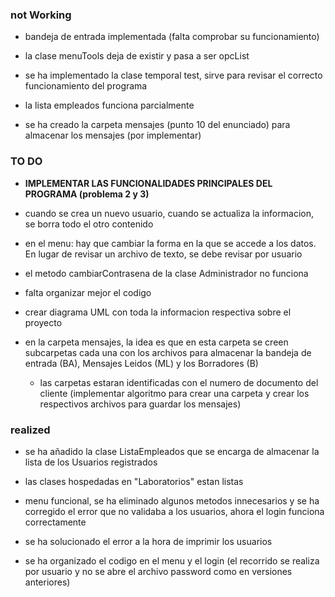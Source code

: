 
### not Working

- bandeja de entrada implementada (falta comprobar su funcionamiento)

- la clase menuTools deja de existir y pasa a ser opcList 

- se ha implementado la clase temporal test, sirve para revisar el correcto funcionamiento del programa

- la lista empleados funciona parcialmente

- se ha creado la carpeta mensajes (punto 10 del enunciado) para almacenar los mensajes (por implementar)


### TO DO

- **IMPLEMENTAR LAS FUNCIONALIDADES PRINCIPALES DEL PROGRAMA (problema 2 y 3)**

- cuando se crea un nuevo usuario, cuando se actualiza la informacion, se borra todo el otro contenido

- en el menu: hay que cambiar la forma en la que se accede a los datos. En lugar de revisar un archivo de texto, se debe revisar por usuario

- el metodo cambiarContrasena de la clase Administrador no funciona

- falta organizar mejor el codigo

- crear diagrama UML con toda la informacion respectiva sobre el proyecto

- en la carpeta mensajes, la idea es que en esta carpeta se creen subcarpetas cada una con los archivos para almacenar la bandeja de entrada (BA), Mensajes Leidos (ML) y los Borradores (B)
  - las carpetas estaran identificadas con el numero de documento del cliente (implementar algoritmo para crear una carpeta y crear los respectivos archivos para guardar los mensajes)


### realized

- se ha añadido la clase ListaEmpleados que se encarga de almacenar la lista de los Usuarios registrados

- las clases hospedadas en "Laboratorios" estan listas 

- menu funcional, se ha eliminado algunos metodos innecesarios y se ha corregido el error que no validaba a los usuarios, ahora el login funciona correctamente

- se ha solucionado el error a la hora de imprimir los usuarios

- se ha organizado el codigo en el menu y el login (el recorrido se realiza por usuario y no se abre el archivo password como en versiones anteriores)